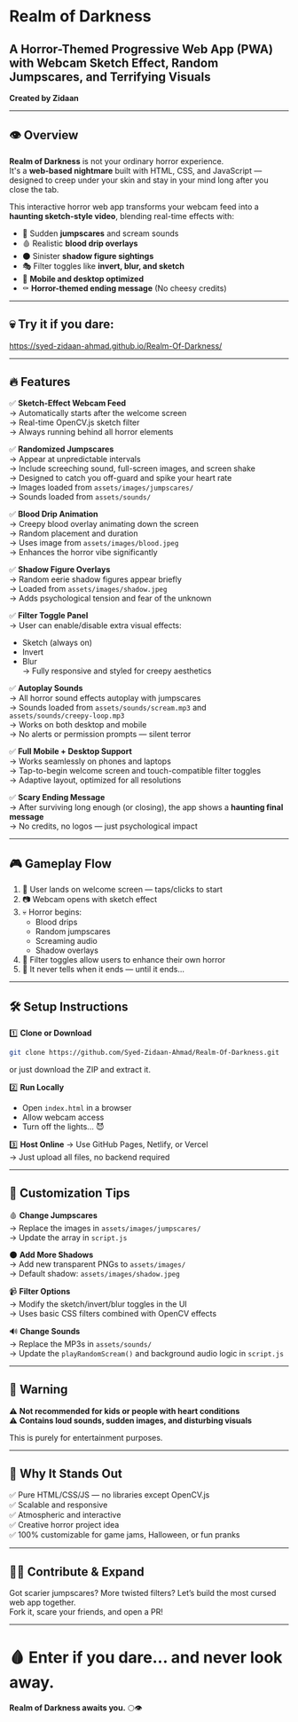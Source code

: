 # Realm of Darkness  
## A Horror-Themed Progressive Web App (PWA) with Webcam Sketch Effect, Random Jumpscares, and Terrifying Visuals

**Created by Zidaan**

---

## 👁️ Overview

**Realm of Darkness** is not your ordinary horror experience.  
It's a **web-based nightmare** built with HTML, CSS, and JavaScript — designed to creep under your skin and stay in your mind long after you close the tab.

This interactive horror web app transforms your webcam feed into a **haunting sketch-style video**, blending real-time effects with:

- 👻 Sudden **jumpscares** and scream sounds  
- 🩸 Realistic **blood drip overlays**  
- 🌑 Sinister **shadow figure sightings**  
- 🎭 Filter toggles like **invert, blur, and sketch**  
- 📱 **Mobile and desktop optimized**  
- ⚰️ **Horror-themed ending message** (No cheesy credits)

---

## 💀 Try it if you dare:

https://syed-zidaan-ahmad.github.io/Realm-Of-Darkness/

---

## 🔥 Features

✅ **Sketch-Effect Webcam Feed**  
→ Automatically starts after the welcome screen  
→ Real-time OpenCV.js sketch filter  
→ Always running behind all horror elements

✅ **Randomized Jumpscares**  
→ Appear at unpredictable intervals  
→ Include screeching sound, full-screen images, and screen shake  
→ Designed to catch you off-guard and spike your heart rate  
→ Images loaded from `assets/images/jumpscares/`  
→ Sounds loaded from `assets/sounds/`

✅ **Blood Drip Animation**  
→ Creepy blood overlay animating down the screen  
→ Random placement and duration  
→ Uses image from `assets/images/blood.jpeg`  
→ Enhances the horror vibe significantly

✅ **Shadow Figure Overlays**  
→ Random eerie shadow figures appear briefly  
→ Loaded from `assets/images/shadow.jpeg`  
→ Adds psychological tension and fear of the unknown

✅ **Filter Toggle Panel**  
→ User can enable/disable extra visual effects:  
   - Sketch (always on)  
   - Invert  
   - Blur  
→ Fully responsive and styled for creepy aesthetics

✅ **Autoplay Sounds**  
→ All horror sound effects autoplay with jumpscares  
→ Sounds loaded from `assets/sounds/scream.mp3` and `assets/sounds/creepy-loop.mp3`  
→ Works on both desktop and mobile  
→ No alerts or permission prompts — silent terror

✅ **Full Mobile + Desktop Support**  
→ Works seamlessly on phones and laptops  
→ Tap-to-begin welcome screen and touch-compatible filter toggles  
→ Adaptive layout, optimized for all resolutions

✅ **Scary Ending Message**  
→ After surviving long enough (or closing), the app shows a **haunting final message**  
→ No credits, no logos — just psychological impact

---

## 🎮 Gameplay Flow

1. 🖤 User lands on welcome screen — taps/clicks to start  
2. 📷 Webcam opens with sketch effect  
3. 💀 Horror begins:  
   - Blood drips  
   - Random jumpscares  
   - Screaming audio  
   - Shadow overlays  
4. 🧠 Filter toggles allow users to enhance their own horror  
5. 🫣 It never tells when it ends — until it ends...

---

## 🛠️ Setup Instructions

1️⃣ **Clone or Download**
```bash
git clone https://github.com/Syed-Zidaan-Ahmad/Realm-Of-Darkness.git
```
or just download the ZIP and extract it.

2️⃣ **Run Locally**
- Open `index.html` in a browser  
- Allow webcam access  
- Turn off the lights... 😈

3️⃣ **Host Online**
→ Use GitHub Pages, Netlify, or Vercel  
→ Just upload all files, no backend required

---

## 🎨 Customization Tips

🩸 **Change Jumpscares**  
→ Replace the images in `assets/images/jumpscares/`  
→ Update the array in `script.js`

🌑 **Add More Shadows**  
→ Add new transparent PNGs to `assets/images/`  
→ Default shadow: `assets/images/shadow.jpeg`

📹 **Filter Options**  
→ Modify the sketch/invert/blur toggles in the UI  
→ Uses basic CSS filters combined with OpenCV effects

🔊 **Change Sounds**  
→ Replace the MP3s in `assets/sounds/`  
→ Update the `playRandomScream()` and background audio logic in `script.js`

---

## 🚫 Warning

⚠️ **Not recommended for kids or people with heart conditions**  
⚠️ **Contains loud sounds, sudden images, and disturbing visuals**

This is purely for entertainment purposes.

---

## 👻 Why It Stands Out

✅ Pure HTML/CSS/JS — no libraries except OpenCV.js  
✅ Scalable and responsive  
✅ Atmospheric and interactive  
✅ Creative horror project idea  
✅ 100% customizable for game jams, Halloween, or fun pranks

---

## 🧟‍♂️ Contribute & Expand

Got scarier jumpscares? More twisted filters? Let’s build the most cursed web app together.  
Fork it, scare your friends, and open a PR!

---

# 🩸 Enter if you dare... and never look away.

**Realm of Darkness awaits you.** 🌕👁️
